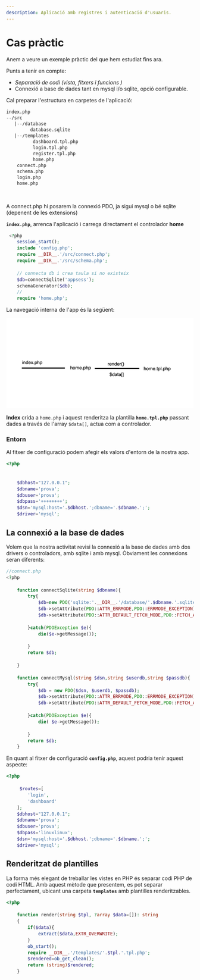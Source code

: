 ```yaml
---
description: Aplicació amb registres i autenticació d'usuaris.
---
```


# Cas pràctic

Anem a veure un exemple pràctic del que hem estudiat fins ara.

Punts a tenir en compte:

* _Separació de codi \(vista, fitxers i funcions \)_
* Connexió a base de dades tant en mysql i/o sqlite, opció configurable.

Cal preparar l'estructura en carpetes de l'aplicació:

```text
index.php
--/src
   |--/database
         database.sqlite
   |--/templates
          dashboard.tpl.php
          login.tpl.php
          register.tpl.php
          home.php
    connect.php
    schema.php
    login.php
    home.php
    
    
```

A connect.php hi posarem la connexió PDO, ja sigui mysql o bé sqlite \(depenent de les extensions\)

**`index.php`**, arrenca l'aplicació i carrega directament el controlador **home**

```php
 <?php   
    session_start();
    include 'config.php';
    require __DIR__.'/src/connect.php';
    require __DIR__.'/src/schema.php';
    
    // connecta db i crea taula si no existeix
    $db=connectSqlite('appsess');
    schemaGenerator($db);
    //
    require 'home.php';

```

La navegació interna de l'app és la següent:

![](../../.gitbook/assets/rutaapp.png)

**Index** crida a `home.php` i aquest renderitza la plantilla **`home.tpl.php`** passant dades a través de l'array `$data[]`, actua com a controlador.

### Entorn

Al fitxer de configuració podem afegir els valors d'entorn de la nostra app.

```php
<?php
   
    
    $dbhost="127.0.0.1";
    $dbname='prova';
    $dbuser='prova';
    $dbpass='++++++++';
    $dsn='mysql:host='.$dbhost.';dbname='.$dbname.';';
    $driver='mysql';
```

## La connexió a la base de dades

Volem que la nostra activitat revisi la connexió a la base de dades amb dos drivers o controladors, amb sqlite i amb mysql. Òbviament les connexions seran diferents:

```php
//connect.php
<?php

    function connectSqlite(string $dbname){
        try{
            $db=new PDO('sqlite:'.__DIR__.'/database/'.$dbname.'.sqlite');
            $db->setAttribute(PDO::ATTR_ERRMODE,PDO::ERRMODE_EXCEPTION);
            $db->setAttribute(PDO::ATTR_DEFAULT_FETCH_MODE,PDO::FETCH_ASSOC);

        }catch(PDOException $e){
            die($e->getMessage());
    
        }
        return $db;

    }

    function connectMysql(string $dsn,string $userdb,string $passdb){
        try{
            $db = new PDO($dsn, $userdb, $passdb);
            $db->setAttribute(PDO::ATTR_ERRMODE,PDO::ERRMODE_EXCEPTION);
            $db->setAttribute(PDO::ATTR_DEFAULT_FETCH_MODE,PDO::FETCH_ASSOC);

        }catch(PDOException $e){
            die( $e->getMessage());
            
        }
        return $db;
    }
```

En quant al fitxer de configuració **`config.php`**, aquest podria tenir aquest aspecte:

```php
<?php

     $routes=[
        'login',
        'dashboard'
    ];
    $dbhost="127.0.0.1";
    $dbname='prova';
    $dbuser='prova';
    $dbpass='linuxlinux';
    $dsn='mysql:host='.$dbhost.';dbname='.$dbname.';';
    $driver='mysql';
```

## Renderitzat de plantilles

La forma més elegant de treballar les vistes en PHP és separar codi PHP de codi HTML. Amb aquest mètode que presentem, es pot separar perfectament, ubicant una carpeta  **`templates`** amb plantilles renderitzables.

```php
<?php

    function render(string $tpl, ?array $data=[]): string
    {
        if($data){
            extract($data,EXTR_OVERWRITE);
        }
        ob_start();
        require __DIR__.'/templates/'.$tpl.'.tpl.php';
        $rendered=ob_get_clean();
        return (string)$rendered;
    }
```




